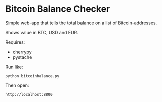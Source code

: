 Bitcoin Balance Checker
=======================

Simple web-app that tells the total balance on a list of Bitcoin-addresses.

Shows value in BTC, USD and EUR.

Requires:
  * cherrypy
  * pystache

Run like:

    python bitcoinbalance.py

Then open:

    http://localhost:8800
